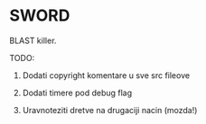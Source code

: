SWORD
=======

BLAST killer.

TODO:

1) Dodati copyright komentare u sve src fileove

2) Dodati timere pod debug flag

3) Uravnoteziti dretve na drugaciji nacin (mozda!)
